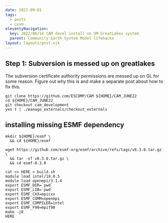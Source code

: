 ```yaml
---
date: 2021-09-01
tags:
  - posts
  - cesm
eleventyNavigation:
  key: 2022/06/14 CAM devel install on UM GreatLakes system
  parent: Community Earth System Model lifehacks
layout: layouts/post.njk
---
```


## Step 1: Subversion is messed up on greatlakes

The subversion certificate authority permissions are messed up on GL
for some reason. <span class="todo">Figure out why this is and make a 
separate post about how to fix this.</span>

```
git clone https://github.com/ESCOMP/CAM ${HOME}/CAM_JUNE22
cd ${HOME}/CAM_JUNE22
git checkout cam_development
yes t | ./manage_externals/checkout_externals

```


## installing missing ESMF dependency

```
mkdir ${HOME}/esmf \
  && cd ${HOME}/esmf

wget https://github.com/esmf-org/esmf/archive/refs/tags/v8.3.0.tar.gz \
  && tar -xf v8.3.0.tar.gz \
  && cd esmf-8.3.0

cat << HERE > build.sh
module load intel/18.0.5
module load openmpi/3.1.4
export ESMF_DIR=`pwd`
export ESMF_LIB=`pwd`
export ESMF_CXX=mpicxx
export ESMF_COMM=openmpi
export ESMF_COMPILER=intel
export ESMF_F90=mpif90
make -j8
HERE
```

